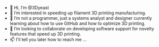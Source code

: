 - 👋 Hi, I’m @3Dyeast
- 👀 I’m interested in speeding up filament 3D printing manufacturing.
- 🌱 I’m not a programmer, just a systems analyst and designer currently learning about how to use GitHub and how to optimize 3D printing.
- 💞️ I’m looking to collaborate on developing software support for novelty features that speed up 3D printing.
- 📫 I'll tell you later how to reach me ...

<!---
3Dyeast/3Dyeast is a ✨ special ✨ repository because its `README.md` (this file) appears on your GitHub profile.
You can click the Preview link to take a look at your changes.
--->
